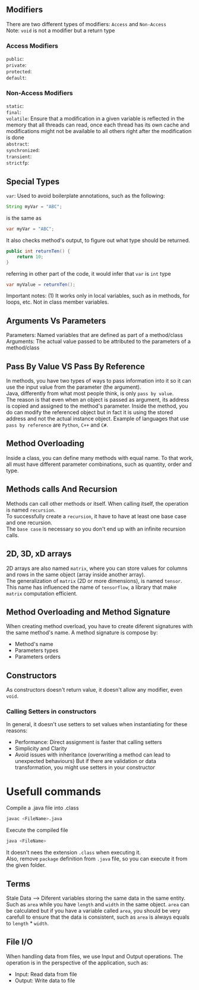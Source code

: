 ## Modifiers
There are two different types of modifiers: `Access` and `Non-Access`  
Note: `void` is not a modifier but a return type
### Access Modifiers
`public`:   
`private`:   
`protected`:   
`default`:   
### Non-Access Modifiers
`static`:   
`final`:   
`volatile`: Ensure that a modification in a given variable is reflected in the memory that all threads can read, once each thread has its own cache and modifications might not be available to all others right after the modification is done  
`abstract`:   
`synchronized`:   
`transient`:   
`strictfp`:   

## Special Types
`var`: Used to avoid boilerplate annotations, such as the following:
```java
String myVar = "ABC";
```
is the same as 
```java
var myVar = "ABC";
```
It also checks method's output, to figure out what type should be returned.
```java
public int returnTen() {
    return 10;
}
```
referring in other part of the code, it would infer that `var` is `int` type
```java
var myValue = returnTen();
```
Important notes: (1) It works only in local variables, such as in methods, for loops, etc. Not in class member variables.

## Arguments Vs Parameters
Parameters: Named variables that are defined as part of a method/class
Arguments: The actual value passed to be attributed to the parameters of a method/class

## Pass By Value VS Pass By Reference
In methods, you have two types of ways to pass information into it so it can use the input value from the parameter (the argument).  
Java, differently from what most people think, is only `pass by value`.  
The reason is that even when an object is passed as argument, its address is copied and assigned to the method's parameter. Inside the method, you do can modify the referenced object but in fact it is using the stored address and not the actual instance object.
Example of languages that use `pass by reference` are `Python`, `C++` and `C#`.  

## Method Overloading
Inside a class, you can define many methods with equal name.
To that work, all must have different parameter combinations, such as quantity, order and type.

## Methods calls And Recursion
Methods can call other methods or itself. When calling itself, the operation is named `recursion`.  
To successfully create a `recursion`, it have to have at least one base case and one recursion.  
The `base case` is necessary so you don't end up with an infinite recursion calls.

## 2D, 3D, xD arrays
2D arrays are also named `matrix`, where you can store values for columns and rows in the same object (array inside another array).  
The generalization of `matrix` (2D or more dimensions), is named `tensor`.  
This name has influenced the name of `tensorflow`, a library that make `matrix` computation efficient.  

## Method Overloading and Method Signature
When creating method overload, you have to create diferent signatures with the same method's name. A method signature is compose by:
- Method's name
- Parameters types
- Parameters orders

## Constructors
As constructors doesn't return value, it doesn't allow any modifier, even `void`.  
### Calling Setters in constructors
In general, it doesn't use setters to set values when instantiating for these reasons:
- Performance: Direct assignment is faster that calling setters
- Simplicity and Clarity
- Avoid issues with inheritance (overwriting a method can lead to unexpected behaviours)
But if there are validation or data transformation, you might use setters in your constructor

# Usefull commands

Compile a .java file into .class
```bash
javac <FileName>.java
```

Execute the compiled file
```bash
java <FileName>
```
It doesn't nees the extension `.class` when executing it.  
Also, remove `package` definition from `.java` file, so you can execute it from the given folder.  

## Terms
Stale Data --> Diferent variables storing the same data in the same entity. Such as `area` while you have `length` and `width` in the same object. `area` can be calculated but if you have a variable called `area`, you should be very carefull to ensure that the data is consistent, such as `area` is always equals to `length` * `width`.  

## File I/O
When handling data from files, we use Input and Output operations.
The operation is in the perspective of the application, such as:
- Input: Read data from file
- Output: Write data to file


